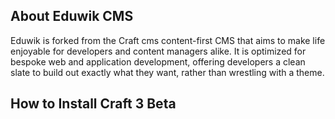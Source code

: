 ## About Eduwik CMS

Eduwik is forked from the Craft cms content-first CMS that aims to make life enjoyable for developers and content managers alike. It is optimized for bespoke web and application development, offering developers a clean slate to build out exactly what they want, rather than wrestling with a theme.



## How to Install Craft 3 Beta


